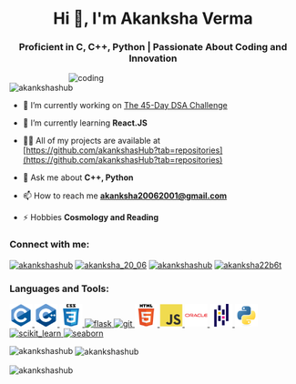 <h1 align="center">Hi 👋, I'm Akanksha Verma</h1>
<h3 align="center">Proficient in C, C++, Python | Passionate About Coding and Innovation</h3>
<img align="right" alt="coding" width="400" src="https://media.tenor.com/QVC1Nmb9TwUAAAAC/coding.gif">
<p align="left"> <img src="https://komarev.com/ghpvc/?username=akankshashub&label=Profile%20views&color=0e75b6&style=flat" alt="akankshashub" /> </p>

- 🔭 I’m currently working on [The 45-Day DSA Challenge](https://www.proelevate.in/dsa-practice/arsh-dsa-sheet)

- 🌱 I’m currently learning **React.JS**

- 👨‍💻 All of my projects are available at [https://github.com/akankshasHub?tab=repositories](https://github.com/akankshasHub?tab=repositories)

- 💬 Ask me about **C++, Python**

- 📫 How to reach me **akanksha20062001@gmail.com**

- ⚡ Hobbies **Cosmology and Reading**

<h3 align="left">Connect with me:</h3>
<p align="left">
<a href="https://linkedin.com/in/akankshashub" target="blank"><img align="center" src="https://raw.githubusercontent.com/rahuldkjain/github-profile-readme-generator/master/src/images/icons/Social/linked-in-alt.svg" alt="akankshashub" height="30" width="40" /></a>
<a href="https://www.codechef.com/users/akanksha_20_06" target="blank"><img align="center" src="https://cdn.jsdelivr.net/npm/simple-icons@3.1.0/icons/codechef.svg" alt="akanksha_20_06" height="30" width="40" /></a>
<a href="https://www.leetcode.com/akankshashub" target="blank"><img align="center" src="https://raw.githubusercontent.com/rahuldkjain/github-profile-readme-generator/master/src/images/icons/Social/leet-code.svg" alt="akankshashub" height="30" width="40" /></a>
<a href="https://auth.geeksforgeeks.org/user/akanksha22b6t" target="blank"><img align="center" src="https://raw.githubusercontent.com/rahuldkjain/github-profile-readme-generator/master/src/images/icons/Social/geeks-for-geeks.svg" alt="akanksha22b6t" height="30" width="40" /></a>
</p>

<h3 align="left">Languages and Tools:</h3>
<p align="left"> <a href="https://www.cprogramming.com/" target="_blank" rel="noreferrer"> <img src="https://raw.githubusercontent.com/devicons/devicon/master/icons/c/c-original.svg" alt="c" width="40" height="40"/> </a> <a href="https://www.w3schools.com/cpp/" target="_blank" rel="noreferrer"> <img src="https://raw.githubusercontent.com/devicons/devicon/master/icons/cplusplus/cplusplus-original.svg" alt="cplusplus" width="40" height="40"/> </a> <a href="https://www.w3schools.com/css/" target="_blank" rel="noreferrer"> <img src="https://raw.githubusercontent.com/devicons/devicon/master/icons/css3/css3-original-wordmark.svg" alt="css3" width="40" height="40"/> </a> <a href="https://flask.palletsprojects.com/" target="_blank" rel="noreferrer"> <img src="https://www.vectorlogo.zone/logos/pocoo_flask/pocoo_flask-icon.svg" alt="flask" width="40" height="40"/> </a> <a href="https://git-scm.com/" target="_blank" rel="noreferrer"> <img src="https://www.vectorlogo.zone/logos/git-scm/git-scm-icon.svg" alt="git" width="40" height="40"/> </a> <a href="https://www.w3.org/html/" target="_blank" rel="noreferrer"> <img src="https://raw.githubusercontent.com/devicons/devicon/master/icons/html5/html5-original-wordmark.svg" alt="html5" width="40" height="40"/> </a> <a href="https://developer.mozilla.org/en-US/docs/Web/JavaScript" target="_blank" rel="noreferrer"> <img src="https://raw.githubusercontent.com/devicons/devicon/master/icons/javascript/javascript-original.svg" alt="javascript" width="40" height="40"/> </a> <a href="https://www.oracle.com/" target="_blank" rel="noreferrer"> <img src="https://raw.githubusercontent.com/devicons/devicon/master/icons/oracle/oracle-original.svg" alt="oracle" width="40" height="40"/> </a> <a href="https://pandas.pydata.org/" target="_blank" rel="noreferrer"> <img src="https://raw.githubusercontent.com/devicons/devicon/2ae2a900d2f041da66e950e4d48052658d850630/icons/pandas/pandas-original.svg" alt="pandas" width="40" height="40"/> </a> <a href="https://www.python.org" target="_blank" rel="noreferrer"> <img src="https://raw.githubusercontent.com/devicons/devicon/master/icons/python/python-original.svg" alt="python" width="40" height="40"/> </a> <a href="https://scikit-learn.org/" target="_blank" rel="noreferrer"> <img src="https://upload.wikimedia.org/wikipedia/commons/0/05/Scikit_learn_logo_small.svg" alt="scikit_learn" width="40" height="40"/> </a> <a href="https://seaborn.pydata.org/" target="_blank" rel="noreferrer"> <img src="https://seaborn.pydata.org/_images/logo-mark-lightbg.svg" alt="seaborn" width="40" height="40"/> </a> </p>

<p><img align="left" src="https://github-readme-stats.vercel.app/api/top-langs?username=akankshashub&show_icons=true&locale=en&layout=compact" alt="akankshashub" /></p>

<p>&nbsp;<img align="center" src="https://github-readme-stats.vercel.app/api?username=akankshashub&show_icons=true&locale=en" alt="akankshashub" /></p>

<p><img align="center" src="https://github-readme-streak-stats.herokuapp.com/?user=akankshashub&" alt="akankshashub" /></p>
